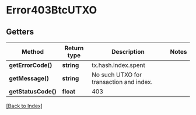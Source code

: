 # Error403BtcUTXO

## Getters

Method | Return type | Description | Notes
------------ | ------------- | ------------- | -------------
**getErrorCode()** | **string** | tx.hash.index.spent |
**getMessage()** | **string** | No such UTXO for transaction and index. |
**getStatusCode()** | **float** | 403 |

[[Back to Index]](../index.md)
